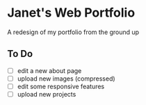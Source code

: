 Janet's Web Portfolio
=====================
A redesign of my portfolio from the ground up

To Do
-------
- [ ] edit a new about page
- [ ] upload new images (compressed)
- [ ] edit some responsive features
- [ ] upload new projects
